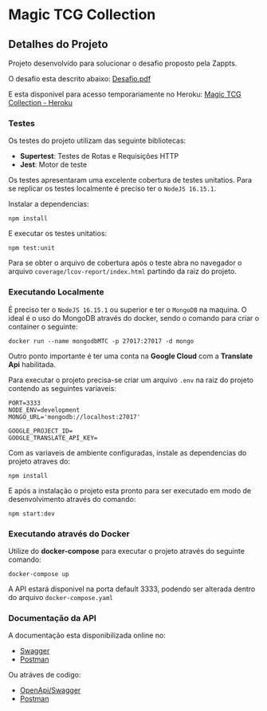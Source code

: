 # Magic TCG Collection

## Detalhes do Projeto

Projeto desenvolvido para solucionar o desafio proposto pela Zappts.

O desafio esta descrito abaixo:
[Desafio.pdf](docs/Desafio.pdf)

E esta disponivel para acesso temporariamente no Heroku:
[Magic TCG Collection - Heroku](https://magic-tcg-collection.herokuapp.com/)

### **Testes**

Os testes do projeto utilizam das seguinte bibliotecas:

- **Supertest**: Testes de Rotas e Requisições HTTP
- **Jest**: Motor de teste

Os testes apresentaram uma excelente cobertura de testes unitatios.
Para se replicar os testes localmente é preciso ter o `NodeJS 16.15.1`.

Instalar a dependencias:

```shell
npm install
```

E executar os testes unitatios:

```shell
npm test:unit
```

Para se obter o arquivo de cobertura após o teste abra no navegador o arquivo `coverage/lcov-report/index.html` partindo da raiz do projeto.

### **Executando Localmente**

É preciso ter o `NodeJS 16.15.1` ou superior e ter o `MongoDB` na maquina.
O ideal é o uso do MongoDB através do docker, sendo o comando para criar o container o seguinte:

```shell
docker run --name mongodbMTC -p 27017:27017 -d mongo
```

Outro ponto importante é ter uma conta na **Google Cloud** com a **Translate Api** habilitada.

Para executar o projeto precisa-se criar um arquivo `.env` na raiz do projeto contendo as seguintes variaveis:

```env
PORT=3333
NODE_ENV=development
MONGO_URL='mongodb://localhost:27017'

GOOGLE_PROJECT_ID=
GOOGLE_TRANSLATE_API_KEY=
```

Com as variaveis de ambiente configuradas, instale as dependencias do projeto atraves do:

```shell
npm install
```

E após a instalação o projeto esta pronto para ser executado em modo de desenvolvimento através do comando:

```shell
npm start:dev
```

### **Executando através do Docker**

Utilize do **docker-compose** para executar o projeto através do seguinte comando:

```shell
docker-compose up
```

A API estará disponivel na porta default 3333, podendo ser alterada dentro do arquivo `docker-compose.yaml`

### **Documentação da API**

A documentação esta disponibilizada online no:

- [Swagger](https://app.swaggerhub.com/apis-docs/URICBONATTIENG/zappts-magic_tcg_collection/1.0.0)
- [Postman](https://documenter.getpostman.com/view/13703444/UzJFxKDX)

Ou atráves de codigo:

- [OpenApi/Swagger](docs/openapi.yml)
- [Postman](postman.postman_collection)
